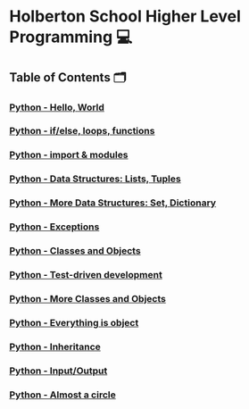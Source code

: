 # **Holberton School Higher Level Programming** :computer:

## **Table of Contents** :card_index_dividers:

### [Python - Hello, World](https://github.com/Qcarvalhooliveira/holbertonschool-higher_level_programming/tree/main/python-hello_world)

### [Python - if/else, loops, functions](https://github.com/Qcarvalhooliveira/holbertonschool-higher_level_programming/tree/main/python-if_else_loops_functions)

### [Python - import & modules](https://github.com/Qcarvalhooliveira/holbertonschool-higher_level_programming/tree/main/python-import_modules)

### [Python - Data Structures: Lists, Tuples](https://github.com/Qcarvalhooliveira/holbertonschool-higher_level_programming/tree/main/python-data_structures)

### [Python - More Data Structures: Set, Dictionary](https://github.com/Qcarvalhooliveira/holbertonschool-higher_level_programming/tree/main/python-more_data_structures)

### [Python - Exceptions](https://github.com/Qcarvalhooliveira/holbertonschool-higher_level_programming/tree/main/python-exceptions)

### [Python - Classes and Objects](https://github.com/Qcarvalhooliveira/holbertonschool-higher_level_programming/tree/main/python-more_classes)

### [Python - Test-driven development](https://github.com/Qcarvalhooliveira/holbertonschool-higher_level_programming/tree/main/python-test_driven_development)

### [Python - More Classes and Objects](https://github.com/Qcarvalhooliveira/holbertonschool-higher_level_programming/tree/main/python-more_classes)

### [Python - Everything is object](https://github.com/Qcarvalhooliveira/holbertonschool-higher_level_programming/tree/main/python-everything_is_object)

### [Python - Inheritance](https://github.com/Qcarvalhooliveira/holbertonschool-higher_level_programming/tree/main/python-inheritance)

### [Python - Input/Output](https://github.com/Qcarvalhooliveira/holbertonschool-higher_level_programming/tree/main/python-input_output)

### [Python - Almost a circle](https://github.com/Qcarvalhooliveira/holbertonschool-higher_level_programming/tree/main/python-almost_a_circle)

